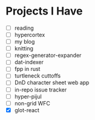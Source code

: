 # Projects I Have

- [ ] reading
- [ ] hypercortex
- [ ] my blog
- [ ] knitting
- [ ] regex-generator-expander
- [ ] dat-indexer
- [ ] fpp in rust
- [ ] turtleneck cuttoffs
- [ ] DnD character sheet web app
- [ ] in-repo issue tracker
- [ ] hyper-pijul
- [ ] non-grid WFC
- [x] glot-react
